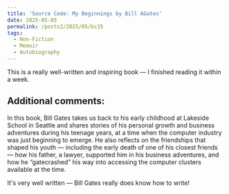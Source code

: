 ```yaml
---
title: 'Source Code: My Beginnings by Bill AGates'
date: 2025-05-05
permalink: /posts2/2025/05/bc15
tags:
  - Non-Fiction
  - Memoir
  - Autobiography
---
```


This is a really well-written and inspiring book — I finished reading it within a week.

Additional comments:
------

In this book, Bill Gates takes us back to his early childhood at Lakeside School in Seattle and shares stories of his personal growth and business adventures during his teenage years, at a time when the computer industry was just beginning to emerge. He also reflects on the friendships that shaped his youth — including the early death of one of his closest friends — how his father, a lawyer, supported him in his business adventures, and how he “gatecrashed” his way into accessing the computer clusters available at the time.

It's very well written — Bill Gates really does know how to write!